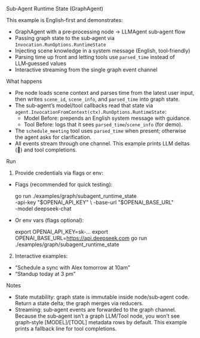 Sub‑Agent Runtime State (GraphAgent)

This example is English‑first and demonstrates:

- GraphAgent with a pre‑processing node → LLMAgent sub‑agent flow
- Passing graph state to the sub‑agent via `Invocation.RunOptions.RuntimeState`
- Injecting scene knowledge in a system message (English, tool‑friendly)
- Parsing time up front and letting tools use `parsed_time` instead of LLM‑guessed values
- Interactive streaming from the single graph event channel

What happens

- Pre node loads scene context and parses time from the latest user input, then writes
  `scene_id`, `scene_info`, and `parsed_time` into graph state.
- The sub‑agent’s model/tool callbacks read that state via
  `agent.InvocationFromContext(ctx).RunOptions.RuntimeState`:
  - Model Before: prepends an English system message with guidance.
  - Tool Before: logs that it sees `parsed_time`/`scene_info` (for demo).
- The `schedule_meeting` tool uses `parsed_time` when present; otherwise the agent asks for clarification.
- All events stream through one channel. This example prints LLM deltas (💬) and tool completions.

Run

1) Provide credentials via flags or env:

- Flags (recommended for quick testing):

  go run ./examples/graph/subagent_runtime_state \
    -api-key "$OPENAI_API_KEY" \
    -base-url "$OPENAI_BASE_URL" \
    -model deepseek-chat

- Or env vars (flags optional):

  export OPENAI_API_KEY=sk-...
  export OPENAI_BASE_URL=https://api.deepseek.com
  go run ./examples/graph/subagent_runtime_state

2) Interactive examples:

- “Schedule a sync with Alex tomorrow at 10am”
- “Standup today at 3 pm”

Notes

- State mutability: graph state is immutable inside node/sub‑agent code. Return a state delta; the graph merges via reducers.
- Streaming: sub‑agent events are forwarded to the graph channel. Because the sub‑agent isn’t a graph LLM/Tool node, you won’t see graph‑style [MODEL]/[TOOL] metadata rows by default. This example prints a fallback line for tool completions.
